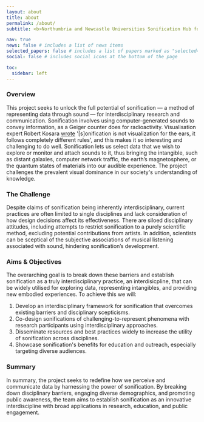 ```yaml
---
layout: about
title: about
permalink: /about/
subtitle: <b>Northumbria and Newcastle Universities Sonification Hub for Innovation in Sound and Meaning</b>

nav: true
news: false # includes a list of news items
selected_papers: false # includes a list of papers marked as "selected={true}"
social: false # includes social icons at the bottom of the page

toc:
  sidebar: left
---
```


### Overview

This project seeks to unlock the full potential of sonification — a method of representing data through sound — for interdisciplinary research and communication. Sonification involves using computer-generated sounds to convey information, as a Geiger counter does for radioactivity. Visualisation expert Robert Kosara [wrote](https://eagereyes.org/blog/2009/new-sister-site-eagerears) '[s]onification is not visualization for the ears, it follows completely different rules', and this makes it so interesting and challenging to do well. Sonification lets us select data that we wish to explore or monitor and attach sounds to it, thus bringing the intangible, such as distant galaxies, computer network traffic, the earth’s magnetosphere, or the quantum states of materials into our audible experience. The project challenges the prevalent visual dominance in our society's understanding of knowledge.

### The Challenge

Despite claims of sonification being inherently interdisciplinary, current practices are often limited to single disciplines and lack consideration of how design decisions affect its effectiveness. There are siloed disciplinary attitudes, including attempts to restrict sonification to a purely scientific method, excluding potential contributions from artists. In addition, scientists can be sceptical of the subjective associations of musical listening associated with sound, hindering sonification’s development.

### Aims & Objectives

The overarching goal is to break down these barriers and establish sonification as a truly interdisciplinary practice, an interdisicpline, that can be widely utilised for exploring data, representing intangibles, and providing new embodied experiences. To achieve this we will:

1. Develop an interdisciplinary framework for sonification that overcomes existing barriers and disciplinary scepticisms.
2. Co-design sonifications of challenging-to-represent phenomena with research participants using interdisciplinary approaches.
3. Disseminate resources and best practices widely to increase the utility of sonification across disciplines.
4. Showcase sonification's benefits for education and outreach, especially targeting diverse audiences.

### Summary

In summary, the project seeks to redefine how we perceive and communicate data by harnessing the power of sonification. By breaking down disciplinary barriers, engaging diverse demographics, and promoting public awareness, the team aims to establish sonification as an innovative interdiscipline with broad applications in research, education, and public engagement.
